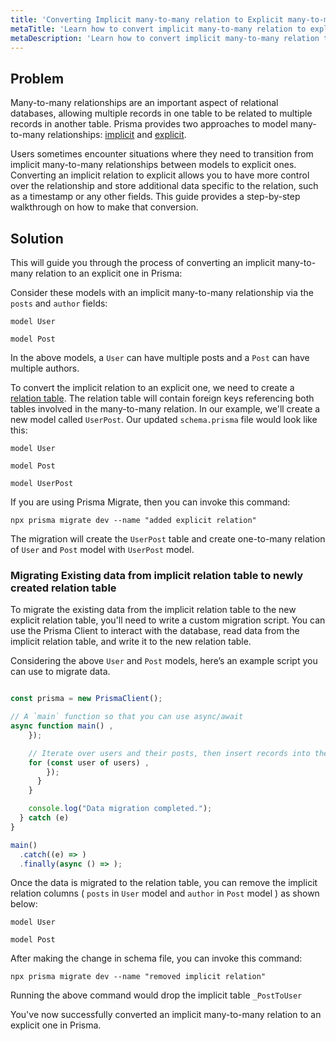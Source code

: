 ```yaml
---
title: 'Converting Implicit many-to-many relation to Explicit many-to-many relation'
metaTitle: 'Learn how to convert implicit many-to-many relation to explicit many-to-many relation'
metaDescription: 'Learn how to convert implicit many-to-many relation to explicit many-to-many relation'
---
```


## Problem

Many-to-many relationships are an important aspect of relational databases, allowing multiple records in one table to be related to multiple records in another table. Prisma provides two approaches to model many-to-many relationships: [implicit](/orm/prisma-schema/data-model/relations/many-to-many-relations#implicit-many-to-many-relations) and [explicit](/orm/prisma-schema/data-model/relations/many-to-many-relations#explicit-many-to-many-relations).

Users sometimes encounter situations where they need to transition from implicit many-to-many relationships between models to explicit ones. Converting an implicit relation to explicit allows you to have more control over the relationship and store additional data specific to the relation, such as a timestamp or any other fields. This guide provides a step-by-step walkthrough on how to make that conversion.

## Solution

This will guide you through the process of converting an implicit many-to-many relation to an explicit one in Prisma:

Consider these models with an implicit many-to-many relationship via the `posts` and `author` fields:

```prisma
model User

model Post
```

In the above models, a `User` can have multiple posts and a `Post` can have multiple authors.

To convert the implicit relation to an explicit one, we need to create a [relation table](/orm/prisma-schema/data-model/relations/many-to-many-relations#relation-tables). The relation table will contain foreign keys referencing both tables involved in the many-to-many relation. In our example, we'll create a new model called `UserPost`. Our updated `schema.prisma` file would look like this:

```prisma highlight=15-24;add
model User

model Post

model UserPost
```

If you are using Prisma Migrate, then you can invoke this command:

```terminal
npx prisma migrate dev --name "added explicit relation"
```

The migration will create the `UserPost` table and create one-to-many relation of `User` and `Post` model with `UserPost` model.

### Migrating Existing data from implicit relation table to newly created relation table

To migrate the existing data from the implicit relation table to the new explicit relation table, you'll need to write a custom migration script. You can use the Prisma Client to interact with the database, read data from the implicit relation table, and write it to the new relation table.

Considering the above `User` and `Post` models, here’s an example script you can use to migrate data.

```typescript

const prisma = new PrismaClient();

// A `main` function so that you can use async/await
async function main() ,
    });

    // Iterate over users and their posts, then insert records into the UserPost table
    for (const user of users) ,
        });
      }
    }

    console.log("Data migration completed.");
  } catch (e)
}

main()
  .catch((e) => )
  .finally(async () => );
```

Once the data is migrated to the relation table, you can remove the implicit relation columns ( `posts` in `User` model and `author` in `Post` model ) as shown below:

```prisma highlight=4,11;delete
model User

model Post
```

After making the change in schema file, you can invoke this command:

```terminal
npx prisma migrate dev --name "removed implicit relation"
```

Running the above command would drop the implicit table `_PostToUser`

You've now successfully converted an implicit many-to-many relation to an explicit one in Prisma.

